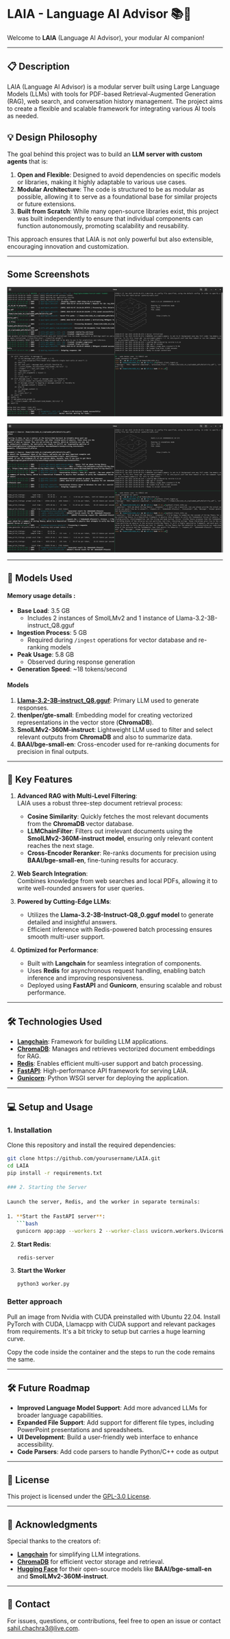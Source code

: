 # LAIA - Language AI Advisor 📚🤖

Welcome to **LAIA** (Language AI Advisor), your modular AI companion!

---

## 📋 Description

LAIA (Language AI Advisor) is a modular server built using Large Language Models (LLMs) with tools for PDF-based Retrieval-Augmented Generation (RAG), web search, and conversation history management. The project aims to create a flexible and scalable framework for integrating various AI tools as needed.

## 💡 Design Philosophy

The goal behind this project was to build an **LLM server with custom agents** that is:

1. **Open and Flexible**: Designed to avoid dependencies on specific models or libraries, making it highly adaptable to various use cases.  
2. **Modular Architecture**: The code is structured to be as modular as possible, allowing it to serve as a foundational base for similar projects or future extensions.  
3. **Built from Scratch**: While many open-source libraries exist, this project was built independently to ensure that individual components can function autonomously, promoting scalability and reusability.

This approach ensures that LAIA is not only powerful but also extensible, encouraging innovation and customization.

---

## Some Screenshots

![Screenshot 1](https://github.com/SahilChachra/LAIA/blob/main/images/LAIA_SS_1.png)

![Screenshot 1](https://github.com/SahilChachra/LAIA/blob/main/images/LAIA_SS_2.png)


---

## 🧠 Models Used
#### Memory usage details :
- **Base Load**: 3.5 GB
  - Includes 2 instances of SmolLMv2 and 1 instance of Llama-3.2-3B-instruct_Q8.gguf
- **Ingestion Process**: 5 GB
  - Required during `/ingest` operations for vector database and re-ranking models
- **Peak Usage**: 5.8 GB
  - Observed during response generation
- **Generation Speed**: ~18 tokens/second
#### Models
1. **[Llama-3.2-3B-instruct_Q8.gguf](https://huggingface.co/bartowski/Llama-3.2-3B-Instruct-GGUF)**: Primary LLM used to generate responses.  
2. **thenlper/gte-small**: Embedding model for creating vectorized representations in the vector store (**ChromaDB**).  
3. **SmolLMv2-360M-instruct**: Lightweight LLM used to filter and select relevant outputs from **ChromaDB** and also to summarize data.  
4. **BAAI/bge-small-en**: Cross-encoder used for re-ranking documents for precision in final outputs.  

---

## 🚀 Key Features

1. **Advanced RAG with Multi-Level Filtering**:  
   LAIA uses a robust three-step document retrieval process:  
   - **Cosine Similarity**: Quickly fetches the most relevant documents from the **ChromaDB** vector database.  
   - **LLMChainFilter**: Filters out irrelevant documents using the **SmolLMv2-360M-instruct model**, ensuring only relevant content reaches the next stage.  
   - **Cross-Encoder Reranker**: Re-ranks documents for precision using **BAAI/bge-small-en**, fine-tuning results for accuracy.  

2. **Web Search Integration**:  
   Combines knowledge from web searches and local PDFs, allowing it to write well-rounded answers for user queries.

3. **Powered by Cutting-Edge LLMs**:  
   - Utilizes the **Llama-3.2-3B-Instruct-Q8_0.gguf model** to generate detailed and insightful answers.  
   - Efficient inference with Redis-powered batch processing ensures smooth multi-user support.

4. **Optimized for Performance**:  
   - Built with **Langchain** for seamless integration of components.  
   - Uses **Redis** for asynchronous request handling, enabling batch inference and improving responsiveness.  
   - Deployed using **FastAPI** and **Gunicorn**, ensuring scalable and robust performance.

---

## 🛠️ Technologies Used

- **[Langchain](https://github.com/hwchase17/langchain)**: Framework for building LLM applications.  
- **[ChromaDB](https://docs.trychroma.com/)**: Manages and retrieves vectorized document embeddings for RAG.  
- **[Redis](https://redis.io/)**: Enables efficient multi-user support and batch processing.  
- **[FastAPI](https://fastapi.tiangolo.com/)**: High-performance API framework for serving LAIA.  
- **[Gunicorn](https://gunicorn.org/)**: Python WSGI server for deploying the application.

---

## 💻 Setup and Usage

### 1. Installation
Clone this repository and install the required dependencies:

```bash
git clone https://github.com/yourusername/LAIA.git
cd LAIA
pip install -r requirements.txt

### 2. Starting the Server

Launch the server, Redis, and the worker in separate terminals:

1. **Start the FastAPI server**:
   ```bash
   gunicorn app:app --workers 2 --worker-class uvicorn.workers.UvicornWorker --bind 0.0.0.0:80 --timeout 10000 --access-logfile guni.log
   ````
2. **Start Redis**:
    ```bash
    redis-server
    ````
3. **Start the Worker**
    ```bash
    python3 worker.py
    ```

### Better approach
Pull an image from Nvidia with CUDA preinstalled with Ubuntu 22.04. Install PyTorch with CUDA, Llamacpp with CUDA support and relevant packages from requirements. It's a bit tricky to setup but carries a huge learning curve.

Copy the code inside the container and the steps to run the code remains the same.

---

## 🛠️ Future Roadmap
 
- **Improved Language Model Support**: Add more advanced LLMs for broader language capabilities.    
- **Expanded File Support**: Add support for different file types, including PowerPoint presentations and spreadsheets.  
- **UI Development**: Build a user-friendly web interface to enhance accessibility.
- **Code Parsers**: Add code parsers to handle Python/C++ code as output

---

## 📜 License

This project is licensed under the [GPL-3.0 License](LICENSE).

---

## 🙌 Acknowledgments

Special thanks to the creators of:
- **[Langchain](https://github.com/hwchase17/langchain)** for simplifying LLM integrations.  
- **[ChromaDB](https://docs.trychroma.com/)** for efficient vector storage and retrieval.  
- **[Hugging Face](https://huggingface.co/)** for their open-source models like **BAAI/bge-small-en** and **SmolLMv2-360M-instruct**.

---

## 📩 Contact

For issues, questions, or contributions, feel free to open an issue or contact [sahil.chachra3@live.com](mailto:sahil.chachra3@live.com).
